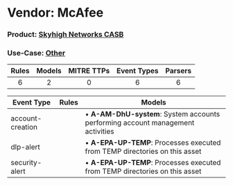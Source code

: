 Vendor: McAfee
==============
### Product: [Skyhigh Networks CASB](../ds_mcafee_skyhigh_networks_casb.md)
### Use-Case: [Other](../../../../UseCases/uc_other.md)

| Rules | Models | MITRE TTPs | Event Types | Parsers |
|:-----:|:------:|:----------:|:-----------:|:-------:|
|   6   |   2    |     0      |      6      |    6    |

| Event Type       | Rules | Models                                                                              |
| ---------------- | ----- | ----------------------------------------------------------------------------------- |
| account-creation |       |  • <b>A-AM-DhU-system</b>: System accounts performing account management activities |
| dlp-alert        |       |  • <b>A-EPA-UP-TEMP</b>: Processes executed from TEMP directories on this asset     |
| security-alert   |       |  • <b>A-EPA-UP-TEMP</b>: Processes executed from TEMP directories on this asset     |